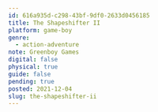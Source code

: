 ```yaml
---
id: 616a935d-c298-43bf-9df0-2633d0456185
title: The Shapeshifter II
platform: game-boy
genre:
  - action-adventure
note: Greenboy Games
digital: false
physical: true
guide: false
pending: true
posted: 2021-12-04
slug: the-shapeshifter-ii
---
```

